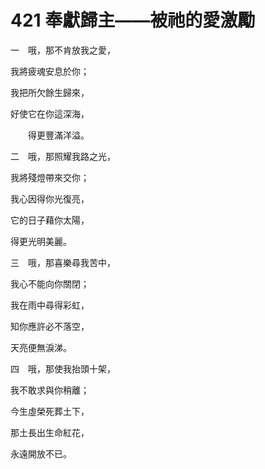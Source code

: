 # 421 奉獻歸主——被祂的愛激勵

一　哦，那不肯放我之愛，

我將疲魂安息於你；

我把所欠餘生歸來，

好使它在你這深海，

　　得更豐滿洋溢。

二　哦，那照耀我路之光，

我將殘燈帶來交你；

我心因得你光復亮，

它的日子藉你太陽，

得更光明美麗。

三　哦，那喜樂尋我苦中，

我心不能向你關閉；

我在雨中尋得彩虹，

知你應許必不落空，

天亮便無淚涕。

四　哦，那使我抬頭十架，

我不敢求與你稍離；

今生虛榮死葬土下，

那土長出生命紅花，

永遠開放不已。

